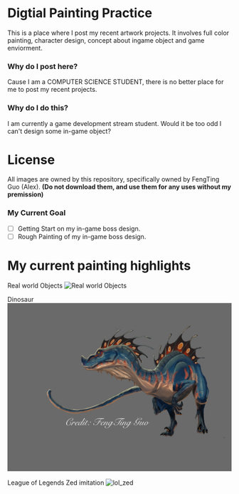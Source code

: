 # Digtial Painting Practice
This is a place where I post my recent artwork projects. It involves full color painting, character design, concept about ingame object and game enviorment.

### Why do I post here?
Cause I am a COMPUTER SCIENCE STUDENT, there is no better place for me to post my recent projects.

### Why do I do this?
I am currently a game development stream student. Would it be too odd I can't design some in-game object?

# License 
All images are owned by this repository, specifically owned by FengTing Guo (Alex).
**(Do not download them, and use them for any uses without my premission)**

### My Current Goal
- [ ] Getting Start on my in-game boss design.
- [ ] Rough Painting of my in-game boss design.

# My current painting highlights

Real world Objects
![Real world Objects](https://github.com/TrueFengTingGuo/My-Digital-Painitng/blob/master/IMG_4518.JPG)

Dinosaur
![dinosaur](https://github.com/TrueFengTingGuo/Artwork-Practice/blob/master/Color_Panting_Experiment.jpg)

League of Legends Zed imitation
![lol_zed](https://github.com/TrueFengTingGuo/My-Digital-Painitng/blob/master/IMG_4554.JPG)
